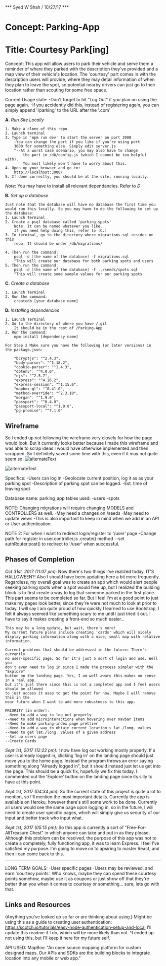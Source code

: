 *** Syed W Shah / 10/27/17 ***

# Concept: Parking-App
# Title: Courtesy Park[ing]

Concept:
This app will allow users to park their vehicle and serve them a reminder
of where they parked with the description they've provided and a map view
of their vehicle's location. The 'courtesy' part comes in with the 
description users will provide, where they may detail information of when
they plan to leave the spot, so potential nearby drivers can just go to their
location rather than scouting for some free space.



Current Usage state:
-Don't forget to hit "Log Out" if you plan on using the page again.
-If you accidently did this, instead of registering again, you can simply 
append '/parking' to the URL after the '.com'


**A.** *Run Site Locally*
```
1. Make a clone of this repo
2. Launch terminal
3. Type in 'npm run dev' to start the server on port 3000
    -You can change the port if you like if you're using port
    3000 for something else. Simply edit server.js  
    ^--At a worst case scenario, you may also have to change
        the port in /db/config.js (which I cannot be too helpful with).
        You most likely won't have to worry about this.
4. Open up your browser and go to:
    http://localhost:3000/
5. If done correctly, you should be at the site, running locally.
```
*Note*: You may have to install all relevant dependancies. Refer to *D*

**B.** *Set up a database*
```
Just note that the database will have no database the first time you 
would run this locally. So you may have to do the following to set up
the database:
1. Launch Terminal
2. Create a psql database called 'parking_spots'
    Note: It can be named whatever you like.
    If you need help doing this, refer to (C.)
3. In terminal, go to the directory where migrations.sql resides on this
    repo. It should be under /db/migrations/ 
    
4. Then run the command:
    psql -d [the name of the database] -f migrations.sql
    ^This will create our database for both parking spots and users
5. Then run the command:
    psql -d [the name of the database] -f ../seeds/spots.sql
    ^This will create some sample values for our parking spots
```

**C.** *Create a database*
```
1. Launch Terminal
2. Run the command:
    createdb [your database name]
```

**D.** *Installing dependencies*
```
1. Launch Terminal
2. Go to the directory of where you have /.git 
    It should be in the root of /Parking-App
2. Run the command:
    npm install [dependency name]

For Step 2 Make sure you have the following (or later versions) in 
the package.json:

    "bcryptjs": "^2.4.3",
    "body-parser": "^1.18.2",
    "cookie-parser": "^1.4.3",
    "dotenv": "^4.0.0",
    "ejs": "^2.5.7",
    "express": "^4.16.2",
    "express-session": "^1.15.6",
    "mapbox-gl": "^0.41.0",
    "method-override": "^2.3.10",
    "morgan": "^1.9.0",
    "passport": "^0.4.0",
    "passport-local": "^1.0.0",
    "pg-promise": "^7.1.0"
```

## Wireframe

So I ended up not following the wireframe very closely for how the page would
look. But it currently looks better because I made this wireframe and 
was able to scrap ideas I would have otherwise implemented and then scrapped.
So I definitely saved some time with this, even if it may not quite seem so.
![alternateText](./assets/index.jpg)

![alternateText](./assets/erd.png)

Specifics:
-Users can log in
-Geolocate current position, log it as as your parking spot
-Description of parking spot can be logged.
-Est. time of leaving spot

Database name: parking_app
tables used: 
-users 
-spots

NOTE: Changing migrations will require changing MODELS and CONTROLLERS as well.
-May need a changes on /seeds 
-May need to update views
-This is also important to keep in mind when we add in an API or User authentication.

NOTE 2: For when I want to redirect login/register to '/user' page 
-Change path for register in user.controller.js  .create() method
--set authRouter.post() to redirect to '/user' when successful.

## Phases of Completion

*Oct 31st, 2017 (11:07 pm):*
    Now there's two things I've realized today. IT'S HALLOWEEN?! Also I should
    have been updating here a bit more frequently. Regardless, my overall goal was to create
    an app which would alert people seeking parking spots when a spot would free up,
    but I realized the building block is to first create a way to log that someone parked
    in the first place. This part seems to be completed so far. But I feel I'm at a 
    good point to just make my pages look better, since they're were not much
    to look at prior to today. 
    I will say I am quite proud of how quickly I learned to use Bootstrap, I felt
    it always seemed like something scary to me until I just tried it out. I have to say
    it makes creating a front-end so much easier...

    This may be a long update, but wait, there's more!
    My current future plans include creating 'cards' which will nicely
    display parking information along with a nice, small map with relative
    information.

    Current problems that should be addressed in the future: There's currently
    no user-specific page. So far it's just a sort of login and use. Well you 
    don't even need to log in since I made the process simpler with the "Explore"
    button on the landing page. Yes, I am well aware this makes no sense in a real app,
    but it's just there since this is not a completed app and I feel users should be allowed
    to just access it asap to get the point for now. Maybe I will remove this in the
    near future when I want to add more robustness to this app.
    
    PRIORITY (in order):
    --Need to add a way to log out properly
    --Need to add microinteractions when hovering over navbar items
    --Need to make parking-index page prettier
    --Need to add a way to obtain current location's lat./long. values
    --Need to get lat./long. values of a given address
    --Set up users page
    --Create Cards

*Sept 1st, 2017 (12:22 pm):*
    I now have log out working mostly properly. If a user is already logged in,
    clicking 'log in' on the landing page should just move you to the home page.
    Instead the program throws an error saying something along "Already logged 
    in", but it should instead just let us get into the page. This should be a 
    quick fix, hopefully we fix this today. I commented out the 'Explore' 
    button on the landing page since its silly to have at this point. 

*Sept 1st, 2017 (04:34 pm):*
    So the current state of this project is quite a lot to mention, so I'll 
    mention the most important details. Currently the app is available on Heroku,
    however there's still some work to be done. 
    Currently all users would see the same page upon logging in, so in the
    future, I will need to create user specific pages, which will simply give 
    us security of our input and better track who input what. 

*Sept 1st, 2017 (05:15 pm):*
    So this app is currently a sort of "Free-For-AllTreasure Chest" in which 
    anyone can take and put in as they please. Although this problem can be 
    resolved, the purpose of this app was not to create a completely, fully
    functioning app, it was to learn Express. I feel I've satisfied my purpose.
    I'm going to move on to apsiring to master React, and then I can come back to
    this. 


-----------------------------------------------------------------------------------


LONG TERM GOALS:
    -User specific pages
    -Users may be reviewed, and earn 'courtesy points'. Who knows, maybe
    they can spend these courtesy points somehow, maybe use it as coupons
    or just show off that they're better than you when it comes to 
    courtesy or something... sure, lets go with that. 

## Links and Resources
(Anything you've looked up so far or are thinking about using.)
Might be using this as a guide to creating user authentication: 
https://scotch.io/tutorials/easy-node-authentication-setup-and-local
I'll update this readme if I do, which will be more likely than not.
^I ended up not using this, but I'll keep it here for my future self.

API USED:
MapBox: "An open source mapping platform for custom designed maps. Our APIs and SDKs are the building blocks to integrate location into any mobile or web app."
